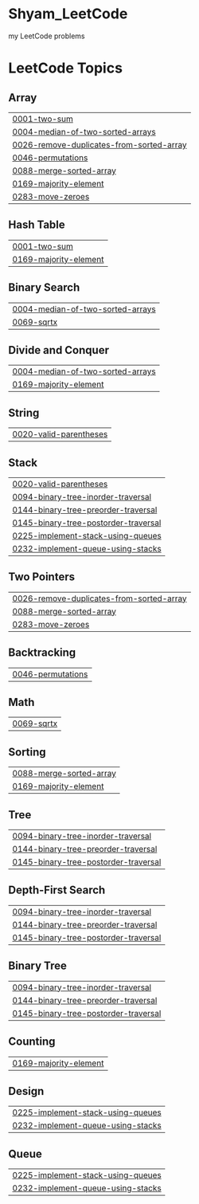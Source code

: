 # Shyam_LeetCode
my LeetCode problems 

<!---LeetCode Topics Start-->
# LeetCode Topics
## Array
|  |
| ------- |
| [0001-two-sum](https://github.com/Bhupatishyam55/Shyam_LeetCode/tree/master/0001-two-sum) |
| [0004-median-of-two-sorted-arrays](https://github.com/Bhupatishyam55/Shyam_LeetCode/tree/master/0004-median-of-two-sorted-arrays) |
| [0026-remove-duplicates-from-sorted-array](https://github.com/Bhupatishyam55/Shyam_LeetCode/tree/master/0026-remove-duplicates-from-sorted-array) |
| [0046-permutations](https://github.com/Bhupatishyam55/Shyam_LeetCode/tree/master/0046-permutations) |
| [0088-merge-sorted-array](https://github.com/Bhupatishyam55/Shyam_LeetCode/tree/master/0088-merge-sorted-array) |
| [0169-majority-element](https://github.com/Bhupatishyam55/Shyam_LeetCode/tree/master/0169-majority-element) |
| [0283-move-zeroes](https://github.com/Bhupatishyam55/Shyam_LeetCode/tree/master/0283-move-zeroes) |
## Hash Table
|  |
| ------- |
| [0001-two-sum](https://github.com/Bhupatishyam55/Shyam_LeetCode/tree/master/0001-two-sum) |
| [0169-majority-element](https://github.com/Bhupatishyam55/Shyam_LeetCode/tree/master/0169-majority-element) |
## Binary Search
|  |
| ------- |
| [0004-median-of-two-sorted-arrays](https://github.com/Bhupatishyam55/Shyam_LeetCode/tree/master/0004-median-of-two-sorted-arrays) |
| [0069-sqrtx](https://github.com/Bhupatishyam55/Shyam_LeetCode/tree/master/0069-sqrtx) |
## Divide and Conquer
|  |
| ------- |
| [0004-median-of-two-sorted-arrays](https://github.com/Bhupatishyam55/Shyam_LeetCode/tree/master/0004-median-of-two-sorted-arrays) |
| [0169-majority-element](https://github.com/Bhupatishyam55/Shyam_LeetCode/tree/master/0169-majority-element) |
## String
|  |
| ------- |
| [0020-valid-parentheses](https://github.com/Bhupatishyam55/Shyam_LeetCode/tree/master/0020-valid-parentheses) |
## Stack
|  |
| ------- |
| [0020-valid-parentheses](https://github.com/Bhupatishyam55/Shyam_LeetCode/tree/master/0020-valid-parentheses) |
| [0094-binary-tree-inorder-traversal](https://github.com/Bhupatishyam55/Shyam_LeetCode/tree/master/0094-binary-tree-inorder-traversal) |
| [0144-binary-tree-preorder-traversal](https://github.com/Bhupatishyam55/Shyam_LeetCode/tree/master/0144-binary-tree-preorder-traversal) |
| [0145-binary-tree-postorder-traversal](https://github.com/Bhupatishyam55/Shyam_LeetCode/tree/master/0145-binary-tree-postorder-traversal) |
| [0225-implement-stack-using-queues](https://github.com/Bhupatishyam55/Shyam_LeetCode/tree/master/0225-implement-stack-using-queues) |
| [0232-implement-queue-using-stacks](https://github.com/Bhupatishyam55/Shyam_LeetCode/tree/master/0232-implement-queue-using-stacks) |
## Two Pointers
|  |
| ------- |
| [0026-remove-duplicates-from-sorted-array](https://github.com/Bhupatishyam55/Shyam_LeetCode/tree/master/0026-remove-duplicates-from-sorted-array) |
| [0088-merge-sorted-array](https://github.com/Bhupatishyam55/Shyam_LeetCode/tree/master/0088-merge-sorted-array) |
| [0283-move-zeroes](https://github.com/Bhupatishyam55/Shyam_LeetCode/tree/master/0283-move-zeroes) |
## Backtracking
|  |
| ------- |
| [0046-permutations](https://github.com/Bhupatishyam55/Shyam_LeetCode/tree/master/0046-permutations) |
## Math
|  |
| ------- |
| [0069-sqrtx](https://github.com/Bhupatishyam55/Shyam_LeetCode/tree/master/0069-sqrtx) |
## Sorting
|  |
| ------- |
| [0088-merge-sorted-array](https://github.com/Bhupatishyam55/Shyam_LeetCode/tree/master/0088-merge-sorted-array) |
| [0169-majority-element](https://github.com/Bhupatishyam55/Shyam_LeetCode/tree/master/0169-majority-element) |
## Tree
|  |
| ------- |
| [0094-binary-tree-inorder-traversal](https://github.com/Bhupatishyam55/Shyam_LeetCode/tree/master/0094-binary-tree-inorder-traversal) |
| [0144-binary-tree-preorder-traversal](https://github.com/Bhupatishyam55/Shyam_LeetCode/tree/master/0144-binary-tree-preorder-traversal) |
| [0145-binary-tree-postorder-traversal](https://github.com/Bhupatishyam55/Shyam_LeetCode/tree/master/0145-binary-tree-postorder-traversal) |
## Depth-First Search
|  |
| ------- |
| [0094-binary-tree-inorder-traversal](https://github.com/Bhupatishyam55/Shyam_LeetCode/tree/master/0094-binary-tree-inorder-traversal) |
| [0144-binary-tree-preorder-traversal](https://github.com/Bhupatishyam55/Shyam_LeetCode/tree/master/0144-binary-tree-preorder-traversal) |
| [0145-binary-tree-postorder-traversal](https://github.com/Bhupatishyam55/Shyam_LeetCode/tree/master/0145-binary-tree-postorder-traversal) |
## Binary Tree
|  |
| ------- |
| [0094-binary-tree-inorder-traversal](https://github.com/Bhupatishyam55/Shyam_LeetCode/tree/master/0094-binary-tree-inorder-traversal) |
| [0144-binary-tree-preorder-traversal](https://github.com/Bhupatishyam55/Shyam_LeetCode/tree/master/0144-binary-tree-preorder-traversal) |
| [0145-binary-tree-postorder-traversal](https://github.com/Bhupatishyam55/Shyam_LeetCode/tree/master/0145-binary-tree-postorder-traversal) |
## Counting
|  |
| ------- |
| [0169-majority-element](https://github.com/Bhupatishyam55/Shyam_LeetCode/tree/master/0169-majority-element) |
## Design
|  |
| ------- |
| [0225-implement-stack-using-queues](https://github.com/Bhupatishyam55/Shyam_LeetCode/tree/master/0225-implement-stack-using-queues) |
| [0232-implement-queue-using-stacks](https://github.com/Bhupatishyam55/Shyam_LeetCode/tree/master/0232-implement-queue-using-stacks) |
## Queue
|  |
| ------- |
| [0225-implement-stack-using-queues](https://github.com/Bhupatishyam55/Shyam_LeetCode/tree/master/0225-implement-stack-using-queues) |
| [0232-implement-queue-using-stacks](https://github.com/Bhupatishyam55/Shyam_LeetCode/tree/master/0232-implement-queue-using-stacks) |
<!---LeetCode Topics End-->